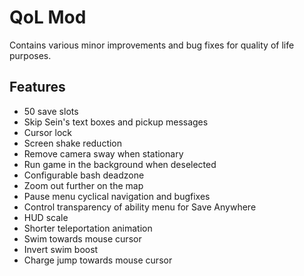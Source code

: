 # QoL Mod

Contains various minor improvements and bug fixes for quality of life purposes.

## Features

* 50 save slots
* Skip Sein's text boxes and pickup messages
* Cursor lock
* Screen shake reduction
* Remove camera sway when stationary
* Run game in the background when deselected
* Configurable bash deadzone
* Zoom out further on the map
* Pause menu cyclical navigation and bugfixes
* Control transparency of ability menu for Save Anywhere
* HUD scale
* Shorter teleportation animation
* Swim towards mouse cursor
* Invert swim boost
* Charge jump towards mouse cursor
